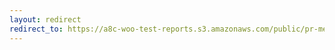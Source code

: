 ```yaml
---
layout: redirect
redirect_to: https://a8c-woo-test-reports.s3.amazonaws.com/public/pr-merge/38710/api/index.html
---
```

